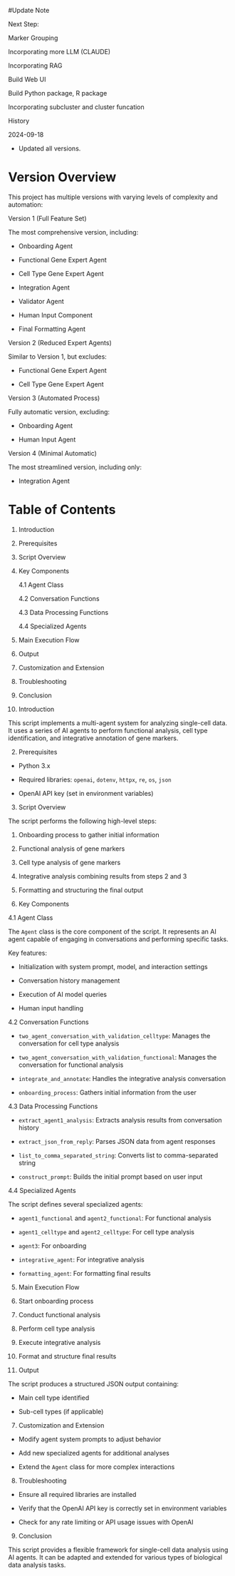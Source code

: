 

#Update Note

Next Step:

Marker Grouping

Incorporating more LLM (CLAUDE)

Incorporating RAG

Build Web UI

Build Python package, R package

Incorporating subcluster and cluster funcation

History

2024-09-18

- Updated all versions.
# Version Overview

This project has multiple versions with varying levels of complexity and automation:

Version 1 (Full Feature Set)

The most comprehensive version, including:

- Onboarding Agent

- Functional Gene Expert Agent

- Cell Type Gene Expert Agent

- Integration Agent

- Validator Agent

- Human Input Component

- Final Formatting Agent

Version 2 (Reduced Expert Agents)

Similar to Version 1, but excludes:

- Functional Gene Expert Agent

- Cell Type Gene Expert Agent

Version 3 (Automated Process)

Fully automatic version, excluding:

- Onboarding Agent

- Human Input Agent

Version 4 (Minimal Automatic)

The most streamlined version, including only:

- Integration Agent















# Table of Contents

1. Introduction

2. Prerequisites

3. Script Overview

4. Key Components

   4.1 Agent Class

   4.2 Conversation Functions

   4.3 Data Processing Functions

   4.4 Specialized Agents

5. Main Execution Flow

6. Output

7. Customization and Extension

8. Troubleshooting

9. Conclusion

1. Introduction

This script implements a multi-agent system for analyzing single-cell data. It uses a series of AI agents to perform functional analysis, cell type identification, and integrative annotation of gene markers.

2. Prerequisites

- Python 3.x

- Required libraries: `openai`, `dotenv`, `httpx`, `re`, `os`, `json`

- OpenAI API key (set in environment variables)

3. Script Overview

The script performs the following high-level steps:

1. Onboarding process to gather initial information

2. Functional analysis of gene markers

3. Cell type analysis of gene markers

4. Integrative analysis combining results from steps 2 and 3

5. Formatting and structuring the final output

4. Key Components

4.1 Agent Class

The `Agent` class is the core component of the script. It represents an AI agent capable of engaging in conversations and performing specific tasks.

Key features:

- Initialization with system prompt, model, and interaction settings

- Conversation history management

- Execution of AI model queries

- Human input handling

4.2 Conversation Functions

- `two_agent_conversation_with_validation_celltype`: Manages the conversation for cell type analysis

- `two_agent_conversation_with_validation_functional`: Manages the conversation for functional analysis

- `integrate_and_annotate`: Handles the integrative analysis conversation

- `onboarding_process`: Gathers initial information from the user

4.3 Data Processing Functions

- `extract_agent1_analysis`: Extracts analysis results from conversation history

- `extract_json_from_reply`: Parses JSON data from agent responses

- `list_to_comma_separated_string`: Converts list to comma-separated string

- `construct_prompt`: Builds the initial prompt based on user input

4.4 Specialized Agents

The script defines several specialized agents:

- `agent1_functional` and `agent2_functional`: For functional analysis

- `agent1_celltype` and `agent2_celltype`: For cell type analysis

- `agent3`: For onboarding

- `integrative_agent`: For integrative analysis

- `formatting_agent`: For formatting final results

5. Main Execution Flow

1. Start onboarding process

2. Conduct functional analysis

3. Perform cell type analysis

4. Execute integrative analysis

5. Format and structure final results

6. Output

The script produces a structured JSON output containing:

- Main cell type identified

- Sub-cell types (if applicable)

7. Customization and Extension

- Modify agent system prompts to adjust behavior

- Add new specialized agents for additional analyses

- Extend the `Agent` class for more complex interactions

8. Troubleshooting

- Ensure all required libraries are installed

- Verify that the OpenAI API key is correctly set in environment variables

- Check for any rate limiting or API usage issues with OpenAI

9. Conclusion

This script provides a flexible framework for single-cell data analysis using AI agents. It can be adapted and extended for various types of biological data analysis tasks.
